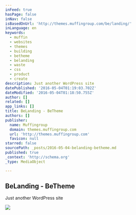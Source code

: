 ```yaml
---
inFeed: true
hasPage: false
inNav: false
isBasedOnUrl: 'http://themes.muffingroup.com/be/landing/'
inLanguage: en
keywords:
  - muffin
  - websites
  - themes
  - building
  - betheme
  - belanding
  - waste
  - css
  - product
  - create
description: Just another WordPress site
datePublished: '2016-05-04T01:19:03.702Z'
dateModified: '2016-05-04T01:18:50.755Z'
author: []
related: []
app_links: []
title: BeLanding - BeTheme
authors: []
publisher:
  name: Muffingroup
  domain: themes.muffingroup.com
  url: 'http://themes.muffingroup.com'
  favicon: null
starred: false
sourcePath: _posts/2016-05-04-belanding-betheme.md
published: true
_context: 'http://schema.org'
_type: MediaObject

---
```

<article style=""><h1>BeLanding - BeTheme</h1><p>Just another WordPress site</p><img src="http://betheme.muffingroupsc.netdna-cdn.com/be/landing/wp-content/uploads/2014/10/landing_people.png" /></article>